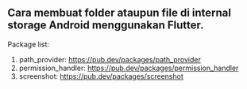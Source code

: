 <h2>Cara membuat folder ataupun file di internal storage Android menggunakan Flutter.</h2>

Package list:
1. path_provider: https://pub.dev/packages/path_provider
2. permission_handler: https://pub.dev/packages/permission_handler
3. screenshot: https://pub.dev/packages/screenshot
